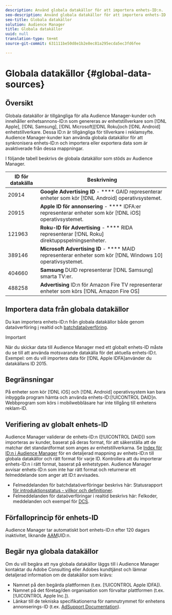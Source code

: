 ```yaml
---
description: Använd globala datakällor för att importera enhets-ID:n.
seo-description: Använd globala datakällor för att importera enhets-ID:n.
seo-title: Globala datakällor
solution: Audience Manager
title: Globala datakällor
uuid: null
translation-type: tm+mt
source-git-commit: 631111be50d8e1b2e8ec81a295ecda5ec3fd6fee

---
```



# Globala datakällor {#global-data-sources}

## Översikt

Globala datakällor är tillgängliga för alla Audience Manager-kunder och innehåller enhetsannons-ID:n som genereras av enhetstillverkare som [!DNL Apple], [!DNL Samsung], [!DNL Microsoft][!DNL Roku]och [!DNL Android] enhetstillverkare. Dessa ID:n är tillgängliga för tillverkare i reklamsyfte. Audience Manager-kunder kan använda globala datakällor för att synkronisera enhets-ID:n och importera eller exportera data som är avaktiverade från dessa mappningar.

I följande tabell beskrivs de globala datakällor som stöds av Audience Manager.

| ID för datakälla | Beskrivning |
|---|---|
| 20914 | **Google Advertising ID** - **** GAID representerar enheter som kör [!DNL Android] operativsystemet. |
| 20915 | **Apple ID för annonsering** - **** IDFA:er representerar enheter som kör [!DNL iOS] operativsystemet. |
| 121963 | **Roku-ID för Advertising** - **** RIDA representerar [!DNL Roku] direktuppspelningsenheter. |
| 389146 | **Microsoft Advertising ID** - **** MAID representerar enheter som kör [!DNL Windows 10] operativsystemet. |
| 404660 | **Samsung** DUID representerar [!DNL Samsung] smarta TV:er. |
| 488258 | **Advertising** ID:n för Amazon Fire TV representerar enheter som körs [!DNL Amazon Fire OS] |

## Importera data från globala datakällor

Du kan importera enhets-ID:n från globala datakällor både genom dataöverföring [i](../integration/sending-audience-data/real-time-data-integration/real-time-data-transfer.md) realtid och [batchdataöverföring](../integration/sending-audience-data/batch-data-transfer-explained/batch-data-transfer-explained.md).

>[!IMPORTANT]
>
>När du skickar data till Audience Manager med ett globalt enhets-ID måste du se till att använda motsvarande datakälla för det aktuella enhets-ID:t. Exempel: om du vill importera data för [!DNL Apple IDFA]använder du datakällans ID 2015.

## Begränsningar

På enheter som kör [!DNL iOS] och [!DNL Android] operativsystem kan bara inbyggda program hämta och använda enhets-ID:[!UICONTROL DAID]n. Webbprogram som körs i mobilwebbläsare har inte tillgång till enhetens reklam-ID.

## Verifiering av globalt enhets-ID

Audience Manager validerar de enhets-ID:n ([!UICONTROL DAID]) som importeras av kunder, baserat på deras format, för att säkerställa att de matchar det standardformat som anges av enhetstillverkarna. Se [Index för ID:n i Audience Manager](../reference/ids-in-aam.md) för en detaljerad mappning av enhets-ID:n till globala datakällor och rätt format för varje ID. Kontrollera att du importerar enhets-ID:n i rätt format, baserat på enhetstypen. Audience Manager avvisar enhets-ID:n som inte har rätt format och returnerar ett felmeddelande som anger att ID:t avvisades.

* Felmeddelanden för batchdataöverföringar beskrivs här: Statusrapport [för introduktionsstatus - villkor och definitioner](../reporting/onboarding-status-report.md#report-terms-conditions).
* Felmeddelanden för dataöverföringar i realtid beskrivs här: Felkoder, meddelanden och exempel för [DCS](../api/dcs-intro/dcs-api-reference/dcs-error-codes.md).

## Förfalloprincip för enhets-ID

Audience Manager tar automatiskt bort enhets-ID:n efter 120 dagars inaktivitet, liknande [AAM](../faq/faq-privacy.md)UID:n.

## Begär nya globala datakällor

Om du vill begära att nya globala datakällor läggs till i Audience Manager kontaktar du Adobe Consulting eller Adobes kundtjänst och lämnar detaljerad information om de datakällor som krävs:

* Namnet på den begärda plattformen (t.ex. [!UICONTROL Apple IDFA]).
* Namnet på det företag/den organisation som förvaltar plattformen (t.ex. [!UICONTROL Apple Inc.]).
* Länkar till de tekniska specifikationerna för namnutrymmet för enhetens annonserings-ID (t.ex. [AdSupport Documentation](https://developer.apple.com/documentation/adsupport)).